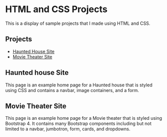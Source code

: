 # **HTML and CSS Projects**

This is a display of sample projects that I made using HTML and CSS.

## **Projects**

* [Haunted House Site](https://www.github.comNateC85/HTML_and_CSS_Course/blob/main/Project/Index.html") 
* [Movie Theater Site](https://github.com/NateC85/HTML_and_CSS_Course/blob/main/bootstrap4-project/academy_cinemas.html)

## Haunted house Site
This page is an example home page for a Haunted house that is styled using CSS and contains a navbar, image containers, and a form.

## Movie Theater Site

This page is an example home page for a Movie theater that is styled using Bootstrap 4. It contains many Bootstrap components including but not limited to a navbar, jumbotron, form, cards, and dropdowns.
